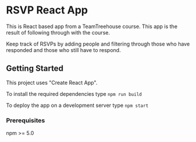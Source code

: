 # RSVP React App

This is React based app from a TeamTreehouse course. This app is the result of following through with the course. 

Keep track of RSVPs by adding people and filtering through those who have responded and those who still have to respond. 

## Getting Started

This project uses "Create React App". 

To install the required dependencies type
```npm run build```

To deploy the app on a development server type
```npm start```

### Prerequisites

npm >= 5.0